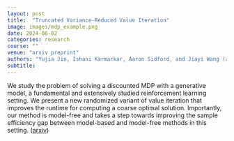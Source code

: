 ```yaml
---
layout: post
title:  "Truncated Variance-Reduced Value Iteration"
image: images/mdp_example.png
date: 2024-06-02
categories: research
course: ""  
venue: "arxiv preprint"
authors: "Yujia Jin, Ishani Karmarkar, Aaron Sidford, and Jiayi Wang (alphabetical)"
subtitle:
---
```

We study the problem of solving a discounted MDP with a generative model, a fundamental and extensively studied reinforcement learning setting. We present a new randomized variant of value iteration that improves the runtime for computing a coarse optimal solution. Importantly, our method is model-free and takes a step towards improving the sample efficiency gap between model-based and model-free methods in this setting. (<a href="https://arxiv.org/abs/2405.12952">arxiv</a>)
